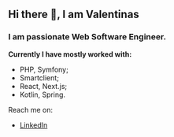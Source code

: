 ## Hi there 👋, I am Valentinas

### I am passionate Web Software Engineer.

**Currently I have mostly worked with:**
* PHP, Symfony;
* Smartclient;
* React, Next.js;
* Kotlin, Spring.

Reach me on:
* [LinkedIn](https://www.linkedin.com/in/kasteckis/) 
